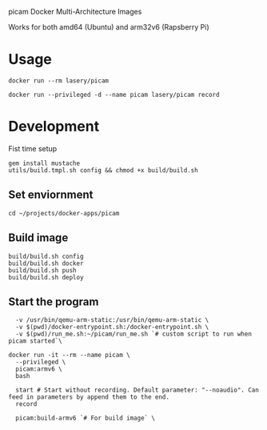 picam Docker Multi-Architecture Images

Works for both amd64 (Ubuntu) and arm32v6 (Rapsberry Pi)

# Usage
```
docker run --rm lasery/picam

docker run --privileged -d --name picam lasery/picam record
```

# Development
Fist time setup
```
gem install mustache
utils/build.tmpl.sh config && chmod +x build/build.sh
```

## Set enviornment
```
cd ~/projects/docker-apps/picam
```

## Build image
```
build/build.sh config
build/build.sh docker
build/build.sh push
build/build.sh deploy
```

## Start the program
```
  -v /usr/bin/qemu-arm-static:/usr/bin/qemu-arm-static \
  -v $(pwd)/docker-entrypoint.sh:/docker-entrypoint.sh \
  -v $(pwd)/run_me.sh:~/picam/run_me.sh `# custom script to run when picam started`\

docker run -it --rm --name picam \
  --privileged \
  picam:armv6 \
  bash

  start # Start without recording. Default parameter: "--noaudio". Can feed in parameters by append them to the end.
  record

  picam:build-armv6 `# For build image` \
```
